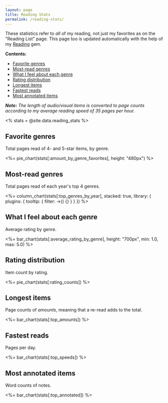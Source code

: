 ```yaml
---
layout: page
title: Reading Stats
permalink: /reading-stats/
---
```


These statistics refer to *all* of my reading, not just my favorites as on the "Reading List" page. This page too is updated automatically with the help of my [Reading](https://github.com/fpsvogel/reading) gem.

**Contents:**

- [Favorite genres](#favorite-genres)
- [Most-read genres](#most-read-genres)
- [What I feel about each genre](#what-i-feel-about-each-genre)
- [Rating distribution](#rating-distribution)
- [Longest items](#longest-items)
- [Fastest reads](#fastest-reads)
- [Most annotated items](#most-annotated-items)

***Note:** The length of audio/visual items is converted to page counts according to my average reading speed of 35 pages per hour.*

<% stats = @site.data.reading_stats %>

## Favorite genres

Total pages read of 4- and 5-star items, by genre.

<%= pie_chart(stats[:amount_by_genre_favorites], height: "480px") %>

## Most-read genres

Total pages read of each year's top 4 genres.

<%= column_chart(stats[:top_genres_by_year], stacked: true, library: { plugins: { tooltip: { filter: ->() {} } } }) %>

## What I feel about each genre

Average rating by genre.

<%= bar_chart(stats[:average_rating_by_genre], height: "700px", min: 1.0, max: 5.0) %>

## Rating distribution

Item count by rating.

<%= pie_chart(stats[:rating_counts]) %>

## Longest items

Page counts of *amounts*, meaning that a re-read adds to the total.

<%= bar_chart(stats[:top_amounts]) %>

## Fastest reads

Pages per day.

<%= bar_chart(stats[:top_speeds]) %>

## Most annotated items

Word counts of notes.

<%= bar_chart(stats[:top_annotated]) %>
